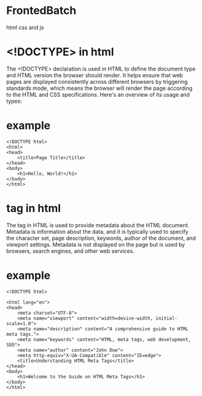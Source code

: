 # FrontedBatch

html css and js

# <!DOCTYPE> in html

The <!DOCTYPE> declaration is used in HTML to define the document type and HTML version the browser should render. It helps ensure that web pages are displayed consistently across different browsers by triggering standards mode, which means the browser will render the page according to the HTML and CSS specifications. Here's an overview of its usage and types:

# example

    <!DOCTYPE html>
    <html>
    <head>
        <title>Page Title</title>
    </head>
    <body>
        <h1>Hello, World!</h1>
    </body>
    </html>

# <meta> tag in html

The <meta> tag in HTML is used to provide metadata about the HTML document. Metadata is information about the data, and it is typically used to specify the character set, page description, keywords, author of the document, and viewport settings. Metadata is not displayed on the page but is used by browsers, search engines, and other web services.

# example

    <!DOCTYPE html>

    <html lang="en">
    <head>
        <meta charset="UTF-8">
        <meta name="viewport" content="width=device-width, initial-scale=1.0">
        <meta name="description" content="A comprehensive guide to HTML meta tags.">
        <meta name="keywords" content="HTML, meta tags, web development, SEO">
        <meta name="author" content="John Doe">
        <meta http-equiv="X-UA-Compatible" content="IE=edge">
        <title>Understanding HTML Meta Tags</title>
    </head>
    <body>
        <h1>Welcome to the Guide on HTML Meta Tags</h1>
    </body>
    </html>
